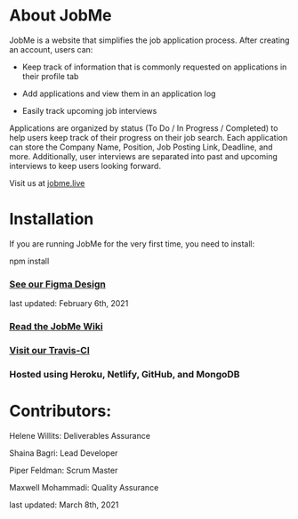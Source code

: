 # About JobMe

JobMe is a website that simplifies the job application process. After creating an account, users can:

- Keep track of information that is commonly requested on applications in their profile tab

- Add applications and view them in an application log

- Easily track upcoming job interviews

Applications are organized by status (To Do / In Progress / Completed) to help users keep track of their progress on their job search. Each application can store the Company Name, Position, Job Posting Link, Deadline, and more. Additionally, user interviews are separated into past and upcoming interviews to keep users looking forward.

Visit us at [jobme.live](jobme.live)

# Installation

If you are running JobMe for the very first time, you need to install:

npm install

### [See our Figma Design](https://www.figma.com/file/R7vtwk5EloZtKxdCnrSsq4/JobMe)
last updated: February 6th, 2021

### [Read the JobMe Wiki](../../wiki/Diagrams)

### [Visit our Travis-CI](https://travis-ci.com/github/helenewillits/JobMe)

### Hosted using Heroku, Netlify, GitHub, and MongoDB


# Contributors:

Helene Willits: Deliverables Assurance

Shaina Bagri: Lead Developer

Piper Feldman: Scrum Master

Maxwell Mohammadi: Quality Assurance


last updated: March 8th, 2021
